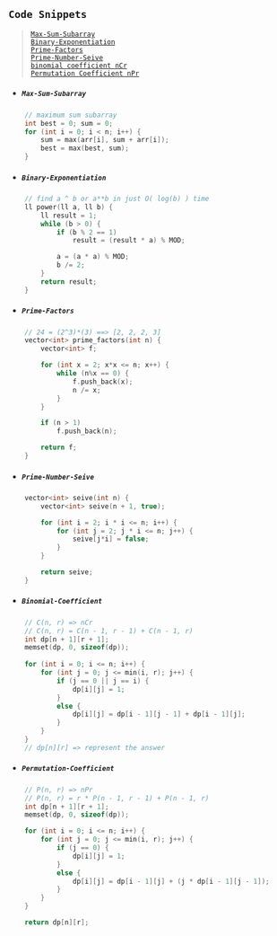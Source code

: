## `Code Snippets`
>  
>  [`Max-Sum-Subarray`](#Max-Sum-Subarray)  
>  [`Binary-Exponentiation`](#Binary-Exponentiation)  
>  [`Prime-Factors`](#Prime-Factors)  
>  [`Prime-Number-Seive`](#Prime-Number-Seive)  
>  [`binomial coefficient nCr`](#Binomial-Coefficient)  
>  [`Permutation Coefficient nPr`](#Permutation-Coefficient)
>  

- ##### `Max-Sum-Subarray`
```cpp
    // maximum sum subarray
    int best = 0; sum = 0;
    for (int i = 0; i < n; i++) {
        sum = max(arr[i], sum + arr[i]);
        best = max(best, sum);
    }
```
- ##### `Binary-Exponentiation`
```cpp
    // find a ^ b or a**b in just O( log(b) ) time 
    ll power(ll a, ll b) {
        ll result = 1;
        while (b > 0) {
            if (b % 2 == 1)
                result = (result * a) % MOD;

            a = (a * a) % MOD;
            b /= 2;
        }
        return result;
    }
```
- ##### `Prime-Factors`
```cpp
    // 24 = (2^3)*(3) ==> [2, 2, 2, 3]
    vector<int> prime_factors(int n) {
        vector<int> f;

        for (int x = 2; x*x <= n; x++) {
            while (n%x == 0) {
                f.push_back(x);
                n /= x;
            }
        }

        if (n > 1) 
            f.push_back(n);

        return f;
    }
```
- ##### `Prime-Number-Seive`
```cpp
    vector<int> seive(int n) {
        vector<int> seive(n + 1, true);

        for (int i = 2; i * i <= n; i++) {
            for (int j = 2; j * i <= n; j++) {
                seive[j*i] = false;
            }
        }

        return seive;
    }
```
- ##### `Binomial-Coefficient`
```cpp
    // C(n, r) => nCr
    // C(n, r) = C(n - 1, r - 1) + C(n - 1, r)
    int dp[n + 1][r + 1];
    memset(dp, 0, sizeof(dp));
    
    for (int i = 0; i <= n; i++) {
        for (int j = 0; j <= min(i, r); j++) {
            if (j == 0 || j == i) {
                dp[i][j] = 1;
            }
            else {
                dp[i][j] = dp[i - 1][j - 1] + dp[i - 1][j];
            }
        }
    }
    // dp[n][r] => represent the answer
```
- ##### `Permutation-Coefficient`
```cpp
    // P(n, r) => nPr
    // P(n, r) = r * P(n - 1, r - 1) + P(n - 1, r)
    int dp[n + 1][r + 1];
    memset(dp, 0, sizeof(dp));

    for (int i = 0; i <= n; i++) {
        for (int j = 0; j <= min(i, r); j++) {
            if (j == 0) {
                dp[i][j] = 1;
            }
            else {
                dp[i][j] = dp[i - 1][j] + (j * dp[i - 1][j - 1]);
            }
        }
    }

    return dp[n][r];
```